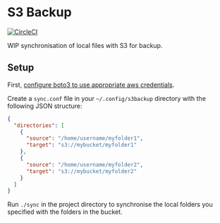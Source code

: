 S3 Backup
=========

[![CircleCI](https://circleci.com/gh/MichaelAquilina/s3backup.svg?style=svg)](https://circleci.com/gh/MichaelAquilina/s3backup)

WIP synchronisation of local files with S3 for backup.

Setup
-----

First, [configure boto3 to use appropriate aws credentials](https://boto3.readthedocs.io/en/latest/guide/configuration.html).

Create a `sync.conf` file in your `~/.config/s3backup` directory with the following JSON structure:

```json
{
  "directories": [
    {
      "source": "/home/username/myfolder1",
      "target": "s3://mybucket/myfolder1"
    },
    {
      "source": "/home/username/myfolder2",
      "target": "s3://mybucket/myfolder2"
    }
  ]
}
```

Run `./sync` in the project directory to synchronise the local folders you specified with the folders in the bucket.
